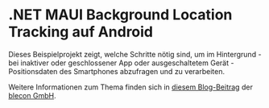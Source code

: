 # .NET MAUI Background Location Tracking auf Android

Dieses Beispielprojekt zeigt, welche Schritte nötig sind, um im Hintergrund - bei inaktiver oder geschlossener App oder ausgeschaltetem Gerät - Positionsdaten des Smartphones abzufragen und zu verarbeiten.

Weitere Informationen zum Thema finden sich in [diesem Blog-Beitrag]([https://blog.blecon.de/](https://blog.blecon.de/knowhow/net-maui-android-location-tracking-im-hintergrund/)) der [blecon GmbH](https://blecon.de).
